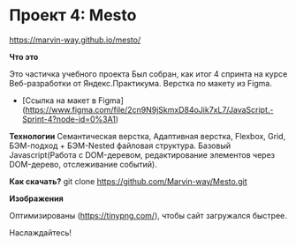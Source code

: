 # Проект 4: Mesto
https://marvin-way.github.io/mesto/

**Что это**

Это частичка учебного проекта
Был собран, как итог 4 спринта на курсе Веб-разработки от Яндекс.Практикума. 
Верстка по макету из Figma.
* [Ссылка на макет в Figma] (https://www.figma.com/file/2cn9N9jSkmxD84oJik7xL7/JavaScript.-Sprint-4?node-id=0%3A1)

**Технологии**
Семантическая верстка, Адаптивная верстка, Flexbox, Grid, БЭМ-подход + БЭМ-Nested файловая структура. Базовый Javascript(Работа с DOM-деревом, редактирование элементов через DOM-дерево, отслеживание событий).

**Как скачать?**
git clone https://github.com/Marvin-way/Mesto.git

**Изображения**

Оптимизированы (https://tinypng.com/), чтобы сайт загружался быстрее.

Наслаждайтесь! 
